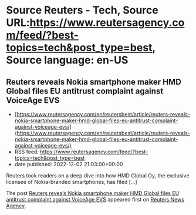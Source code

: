 # Source Reuters - Tech, Source URL:https://www.reutersagency.com/feed/?best-topics=tech&post_type=best, Source language: en-US

## Reuters reveals Nokia smartphone maker HMD Global files EU antitrust complaint against VoiceAge EVS
 - [https://www.reutersagency.com/en/reutersbest/article/reuters-reveals-nokia-smartphone-maker-hmd-global-files-eu-antitrust-complaint-against-voiceage-evs/](https://www.reutersagency.com/en/reutersbest/article/reuters-reveals-nokia-smartphone-maker-hmd-global-files-eu-antitrust-complaint-against-voiceage-evs/)
 - RSS feed: https://www.reutersagency.com/feed/?best-topics=tech&post_type=best
 - date published: 2022-12-02 21:03:00+00:00

<p>Reuters took readers on a deep dive into how HMD Global Oy, the exclusive licensee of Nokia-branded smartphones, has filed [&#8230;]</p>
<p>The post <a href="https://www.reutersagency.com/en/reutersbest/article/reuters-reveals-nokia-smartphone-maker-hmd-global-files-eu-antitrust-complaint-against-voiceage-evs/" rel="nofollow">Reuters reveals Nokia smartphone maker HMD Global files EU antitrust complaint against VoiceAge EVS</a> appeared first on <a href="https://www.reutersagency.com/en/" rel="nofollow">Reuters News Agency</a>.</p>
